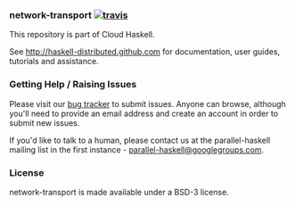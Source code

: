 ### network-transport [![travis](https://secure.travis-ci.org/haskell-distributed/network-transport.png?branch=master,development)](http://travis-ci.org/haskell-distributed/network-transport)

This repository is part of Cloud Haskell.

See http://haskell-distributed.github.com for documentation, user guides,
tutorials and assistance.

### Getting Help / Raising Issues

Please visit our [bug tracker](http://cloud-haskell.atlassian.net) to submit
issues. Anyone can browse, although you'll need to provide an email address
and create an account in order to submit new issues.

If you'd like to talk to a human, please contact us at the parallel-haskell
mailing list in the first instance - parallel-haskell@googlegroups.com.

### License

network-transport is made available under a BSD-3 license.
